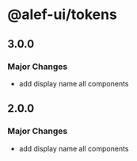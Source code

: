 # @alef-ui/tokens

## 3.0.0

### Major Changes

- add display name all components

## 2.0.0

### Major Changes

- add display name all components
